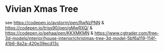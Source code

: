 # Vivian Xmas Tree

see https://codepen.io/avstorm/pen/RwNzPNN
& https://codepen.io/triss90/pen/gMwRXQ/
& https://codepen.io/pehaa/pen/KKXMKMN
& https://www.cgtrader.com/free-3d-models/interior/house-interior/christmas-tree-3d-model-5bf6a119-114f-41b6-8a2a-420e39ecd13c

